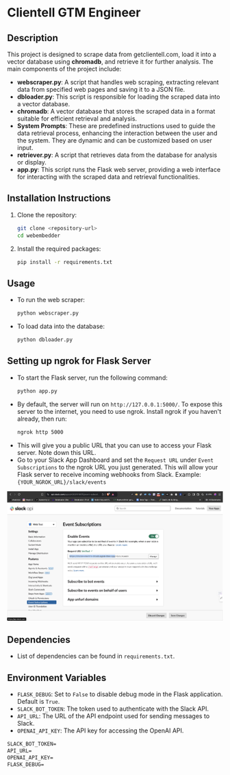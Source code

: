# Clientell GTM Engineer

## Description
This project is designed to scrape data from getclientell.com, load it into a vector database using **chromadb**, and retrieve it for further analysis. The main components of the project include:

- **webscraper.py**: A script that handles web scraping, extracting relevant data from specified web pages and saving it to a JSON file.
- **dbloader.py**: This script is responsible for loading the scraped data into a vector database.
- **chromadb**: A vector database that stores the scraped data in a format suitable for efficient retrieval and analysis.
- **System Prompts**: These are predefined instructions used to guide the data retrieval process, enhancing the interaction between the user and the system. They are dynamic and can be customized based on user input.
- **retriever.py**: A script that retrieves data from the database for analysis or display.
- **app.py**: This script runs the Flask web server, providing a web interface for interacting with the scraped data and retrieval functionalities.

## Installation Instructions
1. Clone the repository:
   ```bash
   git clone <repository-url>
   cd webembedder
   ```
2. Install the required packages:
   ```bash
   pip install -r requirements.txt
   ```

## Usage
- To run the web scraper:
  ```bash
  python webscraper.py
  ```
- To load data into the database:
  ```bash
  python dbloader.py
  ```

## Setting up ngrok for Flask Server
- To start the Flask server, run the following command:
  ```bash
  python app.py
  ```
- By default, the server will run on `http://127.0.0.1:5000/`. To expose this server to the internet, you need to use ngrok. Install ngrok if you haven't already, then run:
  ```bash
  ngrok http 5000
  ```
- This will give you a public URL that you can use to access your Flask server. Note down this URL.
- Go to your Slack App Dashboard and set the `Request URL` under `Event Subscriptions` to the ngrok URL you just generated. This will allow your Flask server to receive incoming webhooks from Slack. Example: ```{YOUR_NGROK_URL}/slack/events```

![alt text](image.png)

## Dependencies
- List of dependencies can be found in `requirements.txt`.

## Environment Variables
- `FLASK_DEBUG`: Set to `False` to disable debug mode in the Flask application. Default is `True`.
- `SLACK_BOT_TOKEN`: The token used to authenticate with the Slack API.
- `API_URL`: The URL of the API endpoint used for sending messages to Slack.
- `OPENAI_API_KEY`: The API key for accessing the OpenAI API.

```
SLACK_BOT_TOKEN=
API_URL=
OPENAI_API_KEY=
FLASK_DEBUG=
```